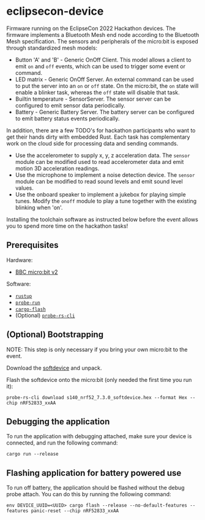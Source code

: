 # eclipsecon-device

Firmware running on the EclipseCon 2022 Hackathon devices. The firmware implements a Bluetooth Mesh end node according to the Bluetooth Mesh specification. The sensors and peripherals of the micro:bit is exposed through standardized mesh models:

* Button 'A' and 'B' - Generic OnOff Client. This model allows a client to emit `on` and `off` events, which can be used to trigger some event or command.
* LED matrix - Generic OnOff Server. An external command can be used to put the server into an `on` or `off` state. On the micro:bit, the `on` state will enable a blinker task, whereas the `off` state will disable that task.
* Builtin temperature - SensorServer. The sensor server can be configured to emit sensor data periodically.
* Battery - Generic Battery Server. The battery server can be configured to emit battery status events periodically.

In addition, there are a few TODO's for hackathon participants who want to get their hands dirty with embedded Rust. Each task has complementary work on the cloud side for processing data and sending commands.

* Use the accelerometer to supply x, y, z acceleration data. The `sensor` module can be modified used to read accelerometer data and emit motion 3D acceleration readings.
* Use the microphone to implement a noise detection device. The `sensor` module can be modified to read sound levels and emit sound level values.
* Use the onboard speaker to implement a jukebox for playing simple tunes. Modify the `onoff` module to play a tune together with the existing blinking when 'on'.

Installing the toolchain software as instructed below before the event allows you to spend more time on the hackathon tasks!

## Prerequisites

Hardware:

* [BBC micro:bit v2](https://microbit.org/)

Software:

* [`rustup`](https://rustup.rs/)
* [`probe-run`](https://crates.io/crates/probe-run)
* [`cargo-flash`](https://crates.io/crates/cargo-flash)
* (Optional) [`probe-rs-cli`](https://crates.io/crates/probe-rs-cli)

## (Optional) Bootstrapping

NOTE: This step is only necessary if you bring your own micro:bit to the event.

Download the [softdevice](https://www.nordicsemi.com/Products/Development-software/S140/Download) and unpack.

Flash the softdevice onto the micro:bit (only needed the first time you run it):

```
probe-rs-cli download s140_nrf52_7.3.0_softdevice.hex --format Hex --chip nRF52833_xxAA
```

## Debugging the application

To run the application with debugging attached, make sure your device is connected, and run the following command:

```
cargo run --release
```

## Flashing application for battery powered use

To run off battery, the application should be flashed without the debug probe attach. You can do this by running the following command:

```
env DEVICE_UUID=<UUID> cargo flash --release --no-default-features --features panic-reset --chip nRF52833_xxAA
```
